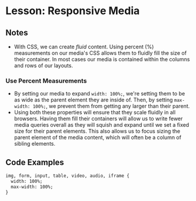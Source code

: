 # Lesson: Responsive Media

## Notes

- With CSS, we can create _fluid_ content. Using percent (%) measurements on our media's CSS allows them to fluidly fill the size of their container. In most cases our media is contained within the columns and rows of our layouts.

### Use Percent Measurements

- By setting our media to expand `width: 100%;`, we're setting them to be as wide as the parent element they are inside of. Then, by setting `max-width: 100%;`, we prevent them from getting any larger than their parent.
- Using both these properties will ensure that they scale fluidly in all browsers. Having them fill their containers will allow us to write fewer media queries overall as they will squish and expand until we set a fixed size for their parent elements. This also allows us to focus sizing the parent element of the media content, which will often be a column of sibling elements.

## Code Examples

```html
img, form, input, table, video, audio, iframe {
  width: 100%;
  max-width: 100%;
}
```
